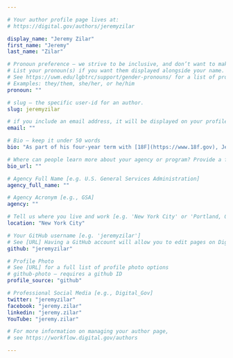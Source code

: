 ```yaml
---

# Your author profile page lives at:
# https://digital.gov/authors/jeremyzilar

display_name: "Jeremy Zilar"
first_name: "Jeremy"
last_name: "Zilar"

# Pronoun preference — we strive to be inclusive, and don’t want to make assumptions on a person’s first name (be it a gender-neutral name, or is one more common in languages other than English). Learn more http://www.MyPronouns.org
# List your pronoun(s) if you want them displayed alongside your name. Leave it blank and we'll use just your name.
# See https://uwm.edu/lgbtrc/support/gender-pronouns/ for a list of pronouns
# Examples: they/them, she/her, or he/him
pronoun: ""

# slug — the specific user-id for an author.
slug: jeremyzilar

# if you include an email address, it will be displayed on your profile page
email: ""

# Bio — keep it under 50 words
bio: "As part of his four-year term with [18F](https://www.18f.gov), Jeremy served in GSA's Technology Transformation Service as Digital.gov's director from 2017 to 2020."

# Where can people learn more about your agency or program? Provide a full URL [e.g. 'https://www.example.gov/']
bio_url: ""

# Agency Full Name [e.g. U.S. General Services Administration]
agency_full_name: ""

# Agency Acronym [e.g., GSA]
agency: ""

# Tell us where you live and work [e.g. 'New York City' or 'Portland, OR']
location: "New York City"

# Your GitHub username [e.g. 'jeremyzilar']
# See [URL] Having a GitHub account will allow you to edit pages on DigitalGov. The image used in your GitHub account can also be used to populate your digital.gov profile photo.
github: "jeremyzilar"

# Profile Photo
# See [URL] for a full list of profile photo options
# github-photo — requires a github ID
profile_source: "github"

# Professional Social Media [e.g., Digital_Gov]
twitter: "jeremyzilar"
facebook: "jeremy.zilar"
linkedin: "jeremy.zilar"
YouTube: "jeremy.zilar"

# For more information on managing your author page,
# see https://workflow.digital.gov/authors

---
```

